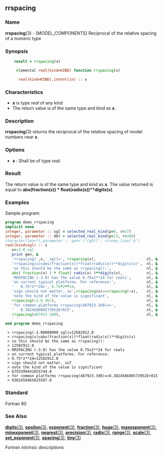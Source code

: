 ## rrspacing

### **Name**

**rrspacing**(3) - \[MODEL_COMPONENTS\] Reciprocal of the relative
spacing of a numeric type

### **Synopsis**
```fortran
    result = rrspacing(x)
```
```fortran
     elemental real(kind=KIND) function rrspacing(x)

      real(kind=KIND),intent(in) :: x
```
### **Characteristics**

 - **x** is type _real_ of any kind
 - The return value is of the same type and kind as **x**.

### **Description**

**rrspacing**(3) returns the reciprocal of the relative spacing of model
numbers near **x**.

<!--
 5 Result Value. The result has the value
   |Y* b-e|*bp = ABS (FRACTION (Y)) * RADIX (X) / EPSILON (X),
   where b, e, and p are as defined in 16.4 for Y, the value nearest
   to X in the model for real values whose kind type
   parameter is that of X; if there are two such values, the value of
   greater absolute value is taken. If X is an IEEE
   infinity, the result is an IEEE NaN. If X is an IEEE NaN, the result
   is that NaN.
-->

### **Options**

- **x**
  : Shall be of type _real_.

### **Result**

  The return value is of the same type and kind as **x**. The value
  returned is equal to
  **abs(fraction(x)) \* float(radix(x))\*\*digits(x)**.

### **Examples**

Sample program:

```fortran
program demo_rrspacing
implicit none
integer, parameter :: sgl = selected_real_kind(p=6, r=37)
integer, parameter :: dbl = selected_real_kind(p=13, r=200)
character(len=*),parameter :: gen='(*(g0))', nl=new_line('A')
real(kind=sgl) :: x
   x=-3.0_sgl
   print gen, &
   'rrspacing(',x,'_sgl)=', rrspacing(x),                       nl, &
   'rrspacing(x)=abs(fraction(x))*float(radix(x))**digits(x)',  nl, &
   'so this should be the same as rrspacing():',                nl, &
   abs( fraction(x) ) * float( radix(x) )**digits(x),           nl, &
   'RRSPACING (-3.0) has the value 0.75x2**24 for reals',       nl, &
   'on current typical platforms. For reference:',              nl, &
   '   0.75*2**24=', 0.75*2**24,                                nl, &
   'sign should not matter, so',rrspacing(x)==rrspacing(-x),    nl, &
   'note the kind of the value is significant',                 nl, &
   rrspacing(-3.0_dbl),                                         nl, &
   'for common platforms rrspacing(487923.3d0)=>',              nl, &
   '   8.382458680573952E+015',                                 nl, &
   rrspacing(487923.3d0),                                       nl, &
   ' '
end program demo_rrspacing
```
```text
 > rrspacing(-3.00000000_sgl)=12582912.0
 > rrspacing(x)=abs(fraction(x))*float(radix(x))**digits(x)
 > so this should be the same as rrspacing():
 > 12582912.0
 > RRSPACING (-3.0) has the value 0.75x2**24 for reals
 > on current typical platforms. For reference:
 > 0.75*2**24=12582912.0
 > sign should not matter, soT
 > note the kind of the value is significant
 > 6755399441055744.0
 > for common platforms rrspacing(487923.3d0)=>8.382458680573952E+015
 > 8382458465825587.0
```
### **Standard**

Fortran 90

### **See Also**

[**digits**(3)](#digits),
[**epsilon**(3)](#epsilon),
[**exponent**(3)](#exponent),
[**fraction**(3)](#fraction),
[**huge**(3)](#huge),
[**maxexponent**(3)](#maxexponent),
[**minexponent**(3)](#minexponent),
[**nearest**(3)](#nearest),
[**precision**(3)](#precision),
[**radix**(3)](#radix),
[**range**(3)](#range),
[**scale**(3)](#scale),
[**set_exponent**(3)](#set_exponent),
[**spacing**(3)](#spacing),
[**tiny**(3)](#tiny)

 _Fortran intrinsic descriptions_
